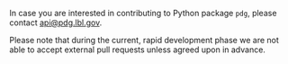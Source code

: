 In case you are interested in contributing to Python package `pdg`,
please contact [api@pdg.lbl.gov](mailto:api@pdg.lbl.gov).

Please note that during the current, rapid development phase we are not able to accept
external pull requests unless agreed upon in advance.
